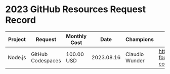 # 2023 GitHub Resources Request Record

Project  | Request | Monthly Cost | Date | Champions | Pull Request Link
-|-|-|-|-|-
Node.js | GitHub Codespaces | 100.00 USD | 2023.08.16 | Claudio Wunder | https://github.com/openjs-foundation/cross-project-council/pull/1149 |
